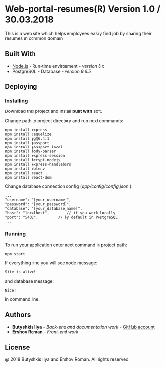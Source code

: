 # Web-portal-resumes(R) Version 1.0     / 30.03.2018

This is a web site which helps employees easily find job by sharing their resumes in common domain

## Built With

* [Node.js](http://nodejs.org) - Run-time environment - *version 6.x*
* [PostgreSQL](https://www.postgresql.org/) - Database - *version 9.6.5*

## Deploying

### Installing

Download this project and install **built with** soft.

Change path to project directory and run next commands:

```
npm install express
npm install sequelize 
npm install pg@6.4.1 
npm install passport
npm install passport-local
npm install body-parser	
npm install express-session 
npm install bcrypt-nodejs
npm install express-handlebars 
npm install dotenv
npm install react
npm install react-dom
```
Change database connection config (*app/config/config.json* ):

```
...
"username": "[your_username]",
"password": "[your_password]",
"database": "[your_database_name]",
"host": "localhost", 		// if you work locally
"port": "5432", 		// by default in PostgreSQL
...
```  
### Running

To run your application enter next command in project path:

```
npm start
```
If everything fine you will see node message:

```
Site is alive!
```
and  database message:

```
Nice!
```
in command line.

## Authors

* **Butyshkis Ilya** - *Back-end and documentation work* - [GitHub account](https://github.com/slyscrat)
* **Ershov Roman** - *Front-end work*
    
## License

@ 2018 Butyshkis Ilya and Ershov Roman. All rights reserved
